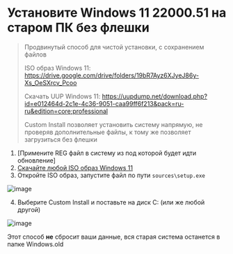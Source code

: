 # Установите Windows 11 22000.51 на старом ПК без флешки
> Продвинутый способ для чистой установки, с сохранением файлов
> 
> ISO образ Windows 11: https://drive.google.com/drive/folders/19bR7Ayz6XJyeJ86y-Xs_OeSXrcv_Pcoo
> 
> Скачать UUP Windows 11: https://uupdump.net/download.php?id=e012464d-2c1e-4c36-9051-caa99ff6f213&pack=ru-ru&edition=core;professional
> 
> Custom Install позволяет установить систему напрямую, не проверяв дополнительные файлы, к тому же позволяет загрузиться без флешки
 
1) [Примените REG файл в систему из под которой будет идти обновление]
2) [Скачайте любой ISO образ Windows 11](https://yandex.ru/search/?text=22000%2051%20210617%202050%20co%20release%20&lr=213)
3) Откройте ISO образ, запустите файл по пути `sources\setup.exe`

![image](https://user-images.githubusercontent.com/86190960/123780800-3f386f80-d8dc-11eb-9a8b-85d2dd089c2c.png)

4) Выберите Custom Install и поставьте на диск С: (или же любой другой)

![image](https://user-images.githubusercontent.com/86190960/123780979-65f6a600-d8dc-11eb-939c-6d7c5e7a6c9e.png)

Этот способ **не** сбросит ваши данные, вся старая система останется в папке Windows.old
